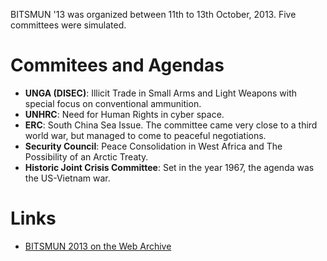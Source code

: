 <!-- TITLE: BITSMUN 2013 -->
<!-- SUBTITLE: BITSMUN 2013 was the second edition of BITSMUN Hyderabad.  -->

BITSMUN '13 was organized between 11th to 13th October, 2013. Five committees were simulated. 
# Commitees and Agendas
- **UNGA (DISEC)**: Illicit Trade in Small Arms and Light Weapons with special focus on conventional ammunition. 
- **UNHRC**: Need for Human Rights in cyber space. 
- **ERC**:  South China Sea Issue. The committee came very close to a third world war, but managed to come to peaceful negotiations. 
- **Security Council**: Peace Consolidation in West Africa and The Possibility of an Arctic Treaty.
- **Historic Joint Crisis Committee**:  Set in the year 1967, the agenda was the US-Vietnam war. 

# Links
- [BITSMUN 2013 on the Web Archive](https://web.archive.org/web/20140929132246/http://www.bits-mun.com:80/bitsmun13.php)